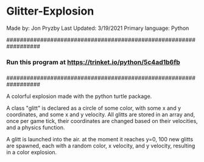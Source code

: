 # Glitter-Explosion

Made by: Jon Pryzby
Last Updated: 3/19/2021
Primary language: Python

##################################################################
###                                                            ###
###  Run this program at https://trinket.io/python/5c4ad1b6fb  ###
###                                                            ###
##################################################################

A colorful explosion made with the python turtle package. 

A class "glitt" is declared as a circle of some color, with some x and y coordinates, and some x and y velocity. All glitts are stored in an array and, once per game tick, their coordinates are changed based on their velocities, and a physics function.

A glitt is launched into the air. at the moment it reaches y=0, 100 new glitts are spawned, each with a random color, x velocity, and y velocity, resulting in a color explosion.